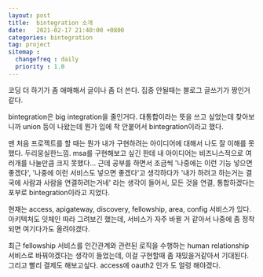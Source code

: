 ```yaml
---
layout: post
title:  bintegration 소개
date:   2021-02-17 21:40:00 +0800
categories: bintegration
tag: project
sitemap :
  changefreq : daily
  priority : 1.0
---
```


코딩 더 하기가 좀 애매해서 글이나 좀 더 쓴다. 집중 안될때는 블로그 글쓰기가 짱인거같다.

bintegration은 big integration을 줄인거다. 대통합이라는 뜻을 쓰고 싶었는데 찾아보니까 union 등이 나왔는데 뭔가 입에 착 안붙어서 bintegration이라고 했다.

맨 처음 프로젝트를 할 때는 뭔가 내가 구현하려는 아이디어에 대해서 나도 잘 이해를 못했다. 두리뭉실한느낌. msa를 구현해보고 싶긴 한데 내 아이디어는 비즈니스적으로 여러개를 나눌만큼 크지 못했다... 근데 공부를 하면서 조금씩 '나중에는 이런 기능 넣으면 좋겠다', '나중에 이런 서비스도 넣으면 좋겠다'고 생각하다가 '내가 하려고 하는거는 결국에 사람과 사람을 연결하려는거네' 라는 생각이 들어서, 모든 것을 연결, 통합하겠다는 포부로 bintegration이라고 지었다.

현재는 access, apigateway, discovery, fellowship, area, config 서비스가 있다. 아키텍처도 잇체인 따라 그려보긴 했는데, 서비스가 자주 바뀔 거 같아서 나중에 좀 정착되면 여기다가도 올려야겠다.

최근 fellowship 서비스를 인간관계와 관련된 로직을 수행하는 human relationship 서비스로 바꿔야겠다는 생각이 들었는데, 이걸 구현할때 좀 재밌을거같아서 기대된다. 그리고 빨리 결제도 해보고싶다. access에 oauth2 인가 도 얼렁 해야겠다.

